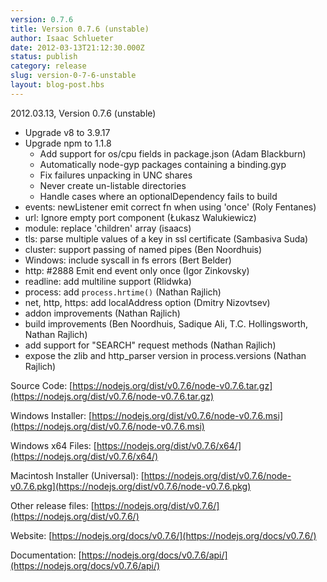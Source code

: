```yaml
---
version: 0.7.6
title: Version 0.7.6 (unstable)
author: Isaac Schlueter
date: 2012-03-13T21:12:30.000Z
status: publish
category: release
slug: version-0-7-6-unstable
layout: blog-post.hbs
---
```


2012.03.13, Version 0.7.6 (unstable)

* Upgrade v8 to 3.9.17
* Upgrade npm to 1.1.8
  * Add support for os/cpu fields in package.json (Adam Blackburn)
  * Automatically node-gyp packages containing a binding.gyp
  * Fix failures unpacking in UNC shares
  * Never create un-listable directories
  * Handle cases where an optionalDependency fails to build
* events: newListener emit correct fn when using 'once' (Roly Fentanes)
* url: Ignore empty port component (Łukasz Walukiewicz)
* module: replace 'children' array (isaacs)
* tls: parse multiple values of a key in ssl certificate (Sambasiva Suda)
* cluster: support passing of named pipes (Ben Noordhuis)
* Windows: include syscall in fs errors (Bert Belder)
* http: #2888 Emit end event only once (Igor Zinkovsky)
* readline: add multiline support (Rlidwka)
* process: add `process.hrtime()` (Nathan Rajlich)
* net, http, https: add localAddress option (Dmitry Nizovtsev)
* addon improvements (Nathan Rajlich)
* build improvements (Ben Noordhuis, Sadique Ali, T.C. Hollingsworth, Nathan Rajlich)
* add support for "SEARCH" request methods (Nathan Rajlich)
* expose the zlib and http\_parser version in process.versions (Nathan Rajlich)

Source Code: [https://nodejs.org/dist/v0.7.6/node-v0.7.6.tar.gz](https://nodejs.org/dist/v0.7.6/node-v0.7.6.tar.gz)

Windows Installer: [https://nodejs.org/dist/v0.7.6/node-v0.7.6.msi](https://nodejs.org/dist/v0.7.6/node-v0.7.6.msi)

Windows x64 Files: [https://nodejs.org/dist/v0.7.6/x64/](https://nodejs.org/dist/v0.7.6/x64/)

Macintosh Installer (Universal): [https://nodejs.org/dist/v0.7.6/node-v0.7.6.pkg](https://nodejs.org/dist/v0.7.6/node-v0.7.6.pkg)

Other release files: [https://nodejs.org/dist/v0.7.6/](https://nodejs.org/dist/v0.7.6/)

Website: [https://nodejs.org/docs/v0.7.6/](https://nodejs.org/docs/v0.7.6/)

Documentation: [https://nodejs.org/docs/v0.7.6/api/](https://nodejs.org/docs/v0.7.6/api/)
